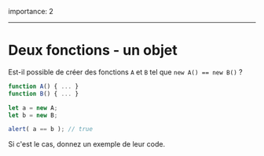 importance: 2

---

# Deux fonctions - un objet

Est-il possible de créer des fonctions `A` et `B` tel que `new A() == new B()` ?

```js no-beautify
function A() { ... }
function B() { ... }

let a = new A;
let b = new B;

alert( a == b ); // true
```

Si c'est le cas, donnez un exemple de leur code.
